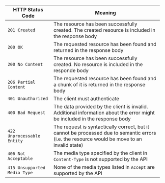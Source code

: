 | HTTP Status Code             | Meaning                                                                                                                                       |
|------------------------------|-----------------------------------------------------------------------------------------------------------------------------------------------|
| `201 Created`                | The resource has been successfully created. The created resource is included in the response body                                             |
| `200 OK`                     | The requested resource has been found and returned in the response body                                                                       |
| `200 No Content`             | The resource has been successfully created. No resource is included in the responde body                                                      |
| `206 Partial Content`        | The requested resource has been found and a chunk of it is returned in the response body                                                      |
| `401 Unauthorized`           | The client must authenticate                                                                                                                  |
| `400 Bad Request`            | The data provided by the client is invalid. Additional information about the error might be included in the response body                     |
| `422 Unprocessable Entity`   | The request is syntactically correct, but it cannot be processed due to semantic errors (i.e. the resource would be move to an invalid state) |
| `406 Not Acceptable`         | The media type specified by the client in `Content-Type` is not supported by the API                                                          |
| `415 Unsupported Media Type` | None of the media types listed in `Accept` are supported by the API                                                                           |

